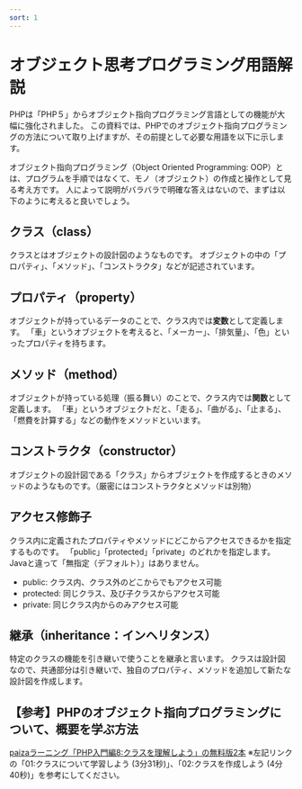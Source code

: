 ```yaml
---
sort: 1
---
```


# オブジェクト思考プログラミング用語解説

PHPは「PHP５」からオブジェクト指向プログラミング言語としての機能が大幅に強化されました。
この資料では、PHPでのオブジェクト指向プログラミングの方法について取り上げますが、その前提として必要な用語を以下に示します。

オブジェクト指向プログラミング（Object Oriented Programming: OOP）とは、プログラムを手順ではなくて、モノ（オブジェクト）の作成と操作として見る考え方です。
人によって説明がバラバラで明確な答えはないので、まずは以下のように考えると良いでしょう。

## クラス（class）

クラスとはオブジェクトの設計図のようなものです。
オブジェクトの中の「プロパティ」、「メソッド」、「コンストラクタ」などが記述されています。

## プロパティ（property）

オブジェクトが持っているデータのことで、クラス内では**変数**として定義します。
「車」というオブジェクトを考えると、「メーカー」、「排気量」、「色」といったプロパティを持ちます。

## メソッド（method）

オブジェクトが持っている処理（振る舞い）のことで、クラス内では**関数**として定義します。
「車」というオブジェクトだと、「走る」、「曲がる」、「止まる」、「燃費を計算する」などの動作をメソッドといいます。

## コンストラクタ（constructor）

オブジェクトの設計図である「クラス」からオブジェクトを作成するときのメソッドのようなものです。（厳密にはコンストラクタとメソッドは別物）

## アクセス修飾子

クラス内に定義されたプロパティやメソッドにどこからアクセスできるかを指定するものです。
「public」「protected」「private」のどれかを指定します。
Javaと違って「無指定（デフォルト）」はありません。

- public: クラス内、クラス外のどこからでもアクセス可能
- protected: 同じクラス、及び子クラスからアクセス可能
- private: 同じクラス内からのみアクセス可能

## 継承（inheritance：インヘリタンス）

特定のクラスの機能を引き継いで使うことを継承と言います。
クラスは設計図なので、共通部分は引き継いで、独自のプロパティ、メソッドを追加して新たな設計図を作成します。

## 【参考】PHPのオブジェクト指向プログラミングについて、概要を学ぶ方法

[paizaラーニング「PHP入門編8:クラスを理解しよう」の無料版2本](https://paiza.jp/works/php/primerfemale/beginner-php8-female) ※左記リンクの「01:クラスについて学習しよう (3分31秒)」、「02:クラスを作成しよう (4分40秒)」を参考にしてください。
